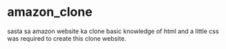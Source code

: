 # amazon_clone
sasta sa amazon website ka clone
basic knowledge of html and a little css was required to create this clone website.
